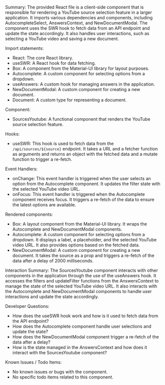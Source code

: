 Summary:
The provided React file is a client-side component that is responsible for rendering a YouTube source selection feature in a larger application. It imports various dependencies and components, including AutocompleteSelect, AnswersContext, and NewDocumentModal. The component uses the SWR hook to fetch data from an API endpoint and update the state accordingly. It also handles user interactions, such as selecting a YouTube video and saving a new document.

Import statements:
- React: The core React library.
- useSWR: A React hook for data fetching.
- Box: A component from the Material-UI library for layout purposes.
- Autocomplete: A custom component for selecting options from a dropdown.
- useAnswers: A custom hook for managing answers in the application.
- NewDocumentModal: A custom component for creating a new document.
- Document: A custom type for representing a document.

Component:
- SourcesYoutube: A functional component that renders the YouTube source selection feature.

Hooks:
- useSWR: This hook is used to fetch data from the `/api/sources/${source}` endpoint. It takes a URL and a fetcher function as arguments and returns an object with the fetched data and a mutate function to trigger a re-fetch.

Event Handlers:
- onChange: This event handler is triggered when the user selects an option from the Autocomplete component. It updates the filter state with the selected YouTube video URL.
- onFocus: This event handler is triggered when the Autocomplete component receives focus. It triggers a re-fetch of the data to ensure the latest options are available.

Rendered components:
- Box: A layout component from the Material-UI library. It wraps the Autocomplete and NewDocumentModal components.
- Autocomplete: A custom component for selecting options from a dropdown. It displays a label, a placeholder, and the selected YouTube video URL. It also provides options based on the fetched data.
- NewDocumentModal: A custom component for creating a new document. It takes the source as a prop and triggers a re-fetch of the data after a delay of 2000 milliseconds.

Interaction Summary:
The SourcesYoutube component interacts with other components in the application through the use of the useAnswers hook. It accesses the filters and updateFilter functions from the AnswersContext to manage the state of the selected YouTube video URL. It also interacts with the Autocomplete and NewDocumentModal components to handle user interactions and update the state accordingly.

Developer Questions:
- How does the useSWR hook work and how is it used to fetch data from the API endpoint?
- How does the Autocomplete component handle user selections and update the state?
- How does the NewDocumentModal component trigger a re-fetch of the data after a delay?
- How is the state managed in the AnswersContext and how does it interact with the SourcesYoutube component?

Known Issues / Todo Items:
- No known issues or bugs with the component.
- No specific todo items related to this component.